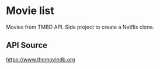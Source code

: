 # Movie list 

Movies from TMBD API. 
Side project to create a Netflix clone.


## API Source 
https://www.themoviedb.org
